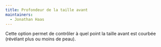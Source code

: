 ```yaml
---
title: Profondeur de la taille avant
maintainers:
  - Jonathan Haas
---
```


Cette option permet de contrôler à quel point la taille avant est courbée (révélant plus ou moins de peau).
